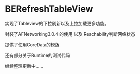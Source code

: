 # BERefreshTableView

实现了Tableview的下拉刷新以及上拉加载更多功能。

封装了AFNetworking3.0.4 的使用 以及 Reachability判断网络状态

提供了使用CoreData的模版

还有部分关于Runtime的测试代码

继续整理更新中......
